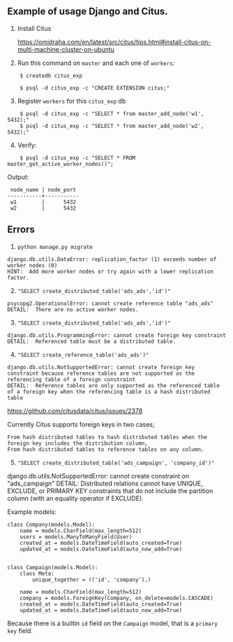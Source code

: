 
Example of usage Django and Citus.
----------------------------------



1. Install Citus

    https://omidraha.com/en/latest/src/citus/tips.html#install-citus-on-multi-machine-cluster-on-ubuntu

2. Run this command on `master` and each one of `workers`:


```
    $ createdb citus_exp

    $ psql -d citus_exp -c "CREATE EXTENSION citus;"

```

3. Register `workers` for this `citus_exp` db

```
    $ psql -d citus_exp -c "SELECT * from master_add_node('w1', 5432);"
    $ psql -d citus_exp -c "SELECT * from master_add_node('w2', 5432);"

```

4. Verify:

```
    $ psql -d citus_exp -c "SELECT * FROM master_get_active_worker_nodes()";
```
Output:

```
 node_name | node_port
-----------+-----------
 w1        |      5432
 w2        |      5432

```



Errors
------


1. `python manage.py migrate`


```
django.db.utils.DataError: replication_factor (1) exceeds number of worker nodes (0)
HINT:  Add more worker nodes or try again with a lower replication factor.
```

2. `"SELECT create_distributed_table('ads_ads','id')"`


```
psycopg2.OperationalError: cannot create reference table "ads_ads"
DETAIL:  There are no active worker nodes.
```



3. `"SELECT create_distributed_table('ads_ads','id')"`

```
django.db.utils.ProgrammingError: cannot create foreign key constraint
DETAIL:  Referenced table must be a distributed table.

```



4. `"SELECT create_reference_table('ads_ads')"`


```
django.db.utils.NotSupportedError: cannot create foreign key constraint because reference tables are not supported as the referencing table of a foreign constraint
DETAIL:  Reference tables are only supported as the referenced table of a foreign key when the referencing table is a hash distributed table

```

https://github.com/citusdata/citus/issues/2378

Currently Citus supports foreign keys in two cases;

    From hash distributed tables to hash distributed tables when the foreign key includes the distribution column,
    From hash distributed tables to reference tables on any column.

5. `"SELECT create_distributed_table('ads_campaign', 'company_id')"`

django.db.utils.NotSupportedError: cannot create constraint on "ads_campaign"
DETAIL:  Distributed relations cannot have UNIQUE, EXCLUDE, or PRIMARY KEY constraints that do not include the partition column (with an equality operator if EXCLUDE).

Example models:

```
class Company(models.Model):
    name = models.CharField(max_length=512)
    users = models.ManyToManyField(User)
    created_at = models.DateTimeField(auto_created=True)
    updated_at = models.DateTimeField(auto_now_add=True)


class Campaign(models.Model):
    class Meta:
        unique_together = (('id', 'company'),)

    name = models.CharField(max_length=512)
    company = models.ForeignKey(Company, on_delete=models.CASCADE)
    created_at = models.DateTimeField(auto_created=True)
    updated_at = models.DateTimeField(auto_now_add=True)

```

Because there is a builtin `id` field on the `Campaign` model, that is a `primary key` field.


